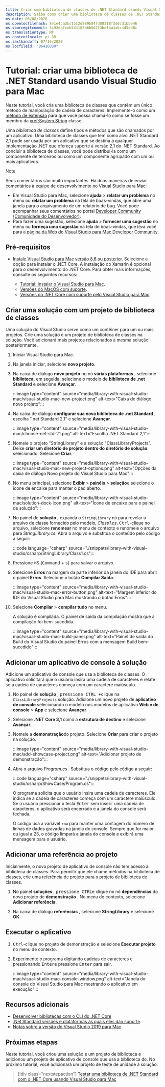 ```yaml
---
title: Criar uma biblioteca de classes de .NET Standard usando Visual Studio para Mac
description: Saiba como criar uma biblioteca de classes de .NET Standard usando Visual Studio para Mac.
ms.date: 06/08/2020
ms.openlocfilehash: 8e1e4ca3bc1b12d889b847d80318f3d6cd1bbe46
ms.sourcegitcommit: 3492dafceb5d4183b6b0d2f3bdf4a1abc4d5ed8c
ms.translationtype: MT
ms.contentlocale: pt-BR
ms.lasthandoff: 07/16/2020
ms.locfileid: "86416000"
---
```

# <a name="tutorial-create-a-net-standard-library-using-visual-studio-for-mac"></a>Tutorial: criar uma biblioteca de .NET Standard usando Visual Studio para Mac

Neste tutorial, você cria uma biblioteca de classes que contém um único método de manipulação de cadeia de caracteres. Implemente-o como um [método de extensão](../../csharp/programming-guide/classes-and-structs/extension-methods.md) para que você possa chamá-lo como se fosse um membro da <xref:System.String> classe.

Uma *biblioteca de classes* define tipos e métodos que são chamados por um aplicativo. Uma biblioteca de classes que tem como alvo .NET Standard 2,1 pode ser usada por um aplicativo que se destina a qualquer implementação .NET que ofereça suporte à versão 2,1 do .NET Standard. Ao concluir a biblioteca de classes, você pode distribuí-la como um componente de terceiros ou como um componente agrupado com um ou mais aplicativos.

> [!NOTE]
> Seus comentários são muito importantes. Há duas maneiras de enviar comentários à equipe de desenvolvimento no Visual Studio para Mac:
>
> - Em Visual Studio para Mac, selecione **ajuda**  >  **relatar um problema** no menu ou **relatar um problema** na tela de boas-vindas, que abre uma janela para o arquivamento de um relatório de bug. Você pode acompanhar seus comentários no portal [Developer Community (Comunidade do Desenvolvedor)](https://developercommunity.visualstudio.com/spaces/41/index.html).
> - Para fazer uma sugestão, selecione **ajuda**  >  **fornecer uma sugestão** no menu ou **forneça uma sugestão** na tela de boas-vindas, que leva você para a [página da Web do Visual Studio para Mac Developer Community](https://developercommunity.visualstudio.com/content/idea/post.html?space=41).

## <a name="prerequisites"></a>Pré-requisitos

* [Instale Visual Studio para Mac versão 8,6 ou posterior](https://visualstudio.microsoft.com/vs/mac/?utm_medium=microsoft&utm_source=docs.microsoft.com&utm_campaign=inline+link). Selecione a opção para instalar o .NET Core. A instalação do Xamarin é opcional para o desenvolvimento do .NET Core. Para obter mais informações, consulte os seguintes recursos:

  * [Tutorial: instalar o Visual Studio para Mac](/visualstudio/mac/installation).
  * [Versões do MacOS com suporte](../install/dependencies.md?pivots=os-macos).
  * [Versões do .NET Core com suporte pelo Visual Studio para Mac](/visualstudio/mac/net-core-support).

## <a name="create-a-solution-with-a-class-library-project"></a>Criar uma solução com um projeto de biblioteca de classes

Uma solução do Visual Studio serve como um contêiner para um ou mais projetos. Crie uma solução e um projeto de biblioteca de classes na solução. Você adicionará mais projetos relacionados à mesma solução posteriormente.

1. Iniciar Visual Studio para Mac.

1. Na janela iniciar, selecione **novo projeto**.

1. Na caixa de diálogo **novo projeto** no nó **várias plataformas** , selecione **biblioteca**, em seguida, selecione o modelo de **biblioteca de .net Standard** e selecione **Avançar**.

   :::image type="content" source="media/library-with-visual-studio-mac/visual-studio-mac-new-project.png" alt-text="Caixa de diálogo novo projeto":::

1. Na caixa de diálogo **configurar sua nova biblioteca de .net Standard** , escolha ".net Standard 2,1" e selecione **Avançar**.

   :::image type="content" source="media/library-with-visual-studio-mac/choose-net-std-21.png" alt-text="Escolha .NET Standard 2,1":::

1. Nomeie o projeto "StringLibrary" e a solução "ClassLibraryProjects". Deixe **criar um diretório de projeto dentro do diretório de solução** selecionado. Selecione **Criar**.

   :::image type="content" source="media/library-with-visual-studio-mac/visual-studio-mac-new-project-options.png" alt-text="Opções da caixa de diálogo Novo projeto do Visual Studio para Mac":::

1. No menu principal, selecione **Exibir**  >  **painéis**  >  **solução**e selecione o ícone de encaixe para manter o pad aberto.

   :::image type="content" source="media/library-with-visual-studio-mac/solution-dock-icon.png" alt-text="Ícone de encaixe para o painel de solução":::

1. No painel de **solução** , expanda o `StringLibrary` nó para revelar o arquivo de classe fornecido pelo modelo, *Class1.cs*. <kbd>Ctrl</kbd>-clique no arquivo, selecione **renomear** no menu de contexto e renomeie o arquivo para *StringLibrary.cs*. Abra o arquivo e substitua o conteúdo pelo código a seguir:

   :::code language="csharp" source="./snippets/library-with-visual-studio/csharp/StringLibrary/Class1.cs":::

1. Pressione <kbd>⌘</kbd><kbd>S</kbd> (<kbd>Command</kbd> + <kbd>s</kbd>) para salvar o arquivo.

1. Selecione **Erros** na margem da parte inferior da janela do IDE para abrir o painel **Erros**. Selecione o botão **Compilar Saída**.

   :::image type="content" source="media/library-with-visual-studio-mac/visual-studio-mac-error-button.png" alt-text="Margem inferior do IDE do Visual Studio para Mac mostrando o botão Erros":::

1. Selecione **Compilar**  >  **compilar tudo** no menu.

   A solução é compilada. O painel de saída da compilação mostra que a compilação foi bem-sucedida.

   :::image type="content" source="media/library-with-visual-studio-mac/visual-studio-mac-build-panel.png" alt-text="Painel de saída do Build do Visual Studio do painel Erros com a mensagem Build bem-sucedido":::

## <a name="add-a-console-app-to-the-solution"></a>Adicionar um aplicativo de console à solução

Adicione um aplicativo de console que usa a biblioteca de classes. O aplicativo solicitará que o usuário insira uma cadeia de caracteres e relate se a cadeia de caracteres começa com um caractere maiúsculo.

1. No painel de **solução** , <kbd>pressione CTRL +</kbd>clique na `ClassLibraryProjects` solução. Adicione um novo projeto de **aplicativo de console** selecionando o modelo nos modelos de aplicativo **Web e de console**  >  **App** e selecione **Avançar**.

1. Selecione **.NET Core 3,1** como a **estrutura de destino** e selecione **Avançar**.

1. Nomeie a **demonstração**do projeto. Selecione **Criar** para criar o projeto na solução.

   :::image type="content" source="media/library-with-visual-studio-mac/add-showcase-project.png" alt-text="Adicionar projeto de demonstração":::

1. Abra o arquivo *Program.cs* . Substitua o código pelo código a seguir:

   :::code language="csharp" source="./snippets/library-with-visual-studio/csharp/ShowCase/Program.cs":::

   O programa solicita que o usuário insira uma cadeia de caracteres. Ele indica se a cadeia de caracteres começa com um caractere maiúsculo. Se o usuário pressionar a tecla <kbd>Enter</kbd> sem inserir uma cadeia de caracteres, o aplicativo será encerrado e a janela do console será fechada.

   O código usa a variável `row` ​​para manter uma contagem do número de linhas de dados gravadas na janela do console. Sempre que for maior ou igual a 25, o código limpará a janela do console e exibirá uma mensagem para o usuário.

## <a name="add-a-project-reference"></a>Adicionar uma referência ao projeto

Inicialmente, o novo projeto de aplicativo de console não tem acesso à biblioteca de classes. Para permitir que ele chame métodos na biblioteca de classes, crie uma referência de projeto para o projeto de biblioteca de classes.

1. No painel **soluções** , <kbd>pressione CTRL</kbd>e clique no nó **dependências** do novo projeto de **demonstração** . No menu de contexto, selecione **Adicionar referência**.

1. Na caixa de diálogo **referências** , selecione **StringLibrary** e selecione **OK**.

## <a name="run-the-app"></a>Executar o aplicativo

1. <kbd>Ctrl</kbd>-clique no projeto de demonstração e selecione **Executar projeto** no menu de contexto.

1. Experimente o programa digitando cadeias de caracteres e pressionando <kbd>Enter</kbd>e pressione <kbd>Enter</kbd> para sair.

   :::image type="content" source="media/library-with-visual-studio-mac/visual-studio-mac-console-window.png" alt-text="Janela do console do Visual Studio para Mac mostrando o aplicativo em execução":::

## <a name="additional-resources"></a>Recursos adicionais

* [Desenvolver bibliotecas com o CLI do .NET Core](libraries.md)
* [.Net Standard versões e plataformas às quais eles dão suporte](../../standard/net-standard.md).
* [Notas sobre a versão do Visual Studio 2019 para Mac](/visualstudio/releasenotes/vs2019-mac-relnotes)

## <a name="next-steps"></a>Próximas etapas

Neste tutorial, você criou uma solução e um projeto de biblioteca e adicionou um projeto de aplicativo de console que usa a biblioteca do. No próximo tutorial, você adicionará um projeto de teste de unidade à solução.

> [!div class="nextstepaction"]
> [Testar uma biblioteca de .NET Standard com o .NET Core usando Visual Studio para Mac](testing-library-with-visual-studio-mac.md)
